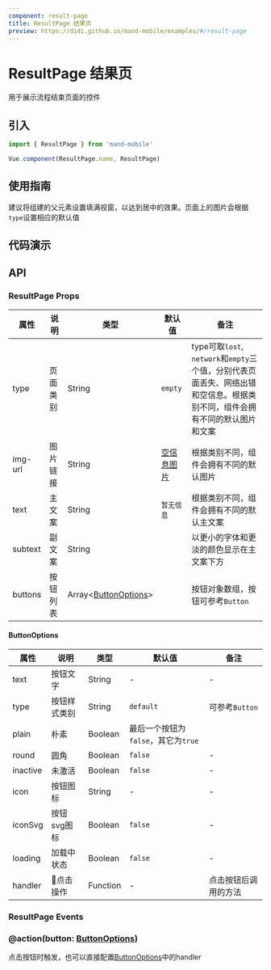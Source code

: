 ```yaml
---
component: result-page
title: ResultPage 结果页
preview: https://didi.github.io/mand-mobile/examples/#/result-page
---
```


# ResultPage 结果页

用于展示流程结束页面的控件

## 引入

```javascript
import { ResultPage } from 'mand-mobile'

Vue.component(ResultPage.name, ResultPage)
```

## 使用指南

建议将组建的父元素设置填满视窗，以达到居中的效果。页面上的图片会根据`type`设置相应的默认值

## 代码演示

<demo-wrapper
  src="src/packages/result-page/demo"
  :demos="demos"
/>

<script setup>
const demos = import.meta.globEager('../../../src/packages/result-page/demo/demo*.vue')
</script>

## API

### ResultPage Props
|属性 | 说明 | 类型 | 默认值 | 备注|
|----|-----|------|------|------|
|type | 页面类别 | String | `empty` | type可取`lost`, `network`和`empty`三个值，分别代表页面丢失、网络出错和空信息。根据类别不同，组件会拥有不同的默认图片和文案|
|img-url | 图片链接 | String | [空信息图片](http://manhattan.didistatic.com/static/manhattan/mand-mobile/result-page/2.1/empty.png) | 根据类别不同，组件会拥有不同的默认图片 |
|text | 主文案 | String | `暂无信息` | 根据类别不同，组件会拥有不同的默认主文案 |
|subtext | 副文案 | String |  | 以更小的字体和更淡的颜色显示在主文案下方 |
|buttons | 按钮列表 | Array\<[ButtonOptions](#buttonoptions)\> |  | 按钮对象数组，按钮可参考`Button`|

#### ButtonOptions
|属性 | 说明 | 类型 | 默认值 | 备注|
|----|-----|------|------|------|
|text | 按钮文字 | String | - | - |
|type | 按钮样式类别 | String | `default` | 可参考`Button` |
|plain |朴素|Boolean|最后一个按钮为`false`，其它为`true`|
|round |圆角|Boolean|`false`|-|
|inactive |未激活|Boolean|`false`|-|
|icon |按钮图标|String|-|-|
|iconSvg |按钮svg图标|Boolean|`false`|-|
|loading |加载中状态|Boolean|`false`|-|
|handler | 点击操作 | Function | - | 点击按钮后调用的方法 |

### ResultPage Events

### @action(button: [ButtonOptions](#buttonoptions))
点击按钮时触发，也可以直接配置[ButtonOptions](#buttonoptions)中的handler
